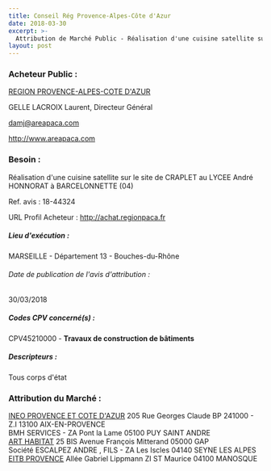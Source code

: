 ```yaml
---
title: Conseil Rég Provence-Alpes-Côte d'Azur
date: 2018-03-30
excerpt: >-
  Attribution de Marché Public - Réalisation d'une cuisine satellite sur le site de CRAPLET au LYCEE André HONNORAT à BARCELONNETTE (04)
layout: post
---
```


### Acheteur Public : 
<a href="/acheteur-33/siren-231300021"> REGION PROVENCE-ALPES-COTE D'AZUR</a><br/>

GELLE LACROIX Laurent, Directeur Général

damj@areapaca.com


http://www.areapaca.com
### Besoin :

Réalisation d'une cuisine satellite sur le site de CRAPLET au LYCEE André HONNORAT à BARCELONNETTE (04)

Ref. avis : 18-44324

URL Profil Acheteur : http://achat.regionpaca.fr

##### Lieu d'exécution :

MARSEILLE - Département 13 - Bouches-du-Rhône

###### Date de publication de l'avis d'attribution : 
30/03/2018

##### Codes CPV concerné(s) :
CPV45210000 - **Travaux de construction de bâtiments** <br/>

##### Descripteurs :
Tous corps d'état <br/>

### Attribution du Marché :
<a href="/entreprise-261/siren-429811284"> INEO PROVENCE ET COTE D'AZUR</a>    205 Rue Georges Claude BP 241000 - Z.I 13100 AIX-EN-PROVENCE <br/>
BMH SERVICES - ZA Pont la Lame 05100 PUY SAINT ANDRE <br/>
<a href="/entreprise-271/siren-831557244"> ART HABITAT</a>    25 BIS Avenue François Mitterand 05000 GAP <br/>
Société ESCALPEZ ANDRE , FILS - ZA Les Iscles 04140 SEYNE LES ALPES <br/>
<a href="/entreprise-271/siren-828755983"> EITB PROVENCE</a>    Allée Gabriel Lippmann ZI ST Maurice 04100 MANOSQUE <br/>
